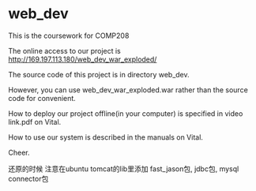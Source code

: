 # web_dev
This is the coursework for COMP208  

The online access to our project is http://169.197.113.180/web_dev_war_exploded/  

The source code of this project is in directory web_dev.  

However, you can use web_dev_war_exploded.war rather than the source code for convenient.  

How to deploy our project offline(in your computer) is specified in video link.pdf on Vital.  

How to use our system is described in the manuals on Vital.  


Cheer.  
 
 
 还原的时候 注意在ubuntu tomcat的lib里添加 fast_jason包, jdbc包, mysql connector包
